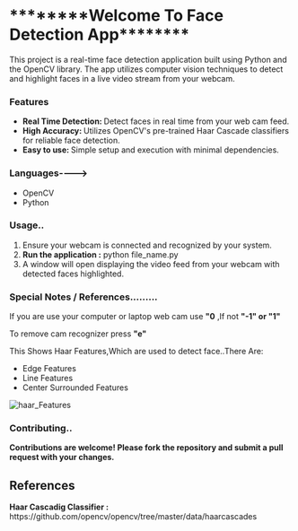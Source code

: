 <h1>********Welcome To Face Detection App********</h1>

This project is a real-time face detection application built using Python and the OpenCV library. The app utilizes computer vision techniques to detect and highlight faces in a live video stream from your webcam.

<h3>Features</h3>
<ul><li><b>Real Time Detection: </b> Detect faces in real time from your web cam feed.</li>
<li><b>High Accuracy: </b> Utilizes OpenCV's pre-trained Haar Cascade classifiers for reliable face detection.</li>
<li><b>Easy to use: </b> Simple setup and execution with minimal dependencies.</li>

</ul>

<h3>Languages----></h3>
<ul>
  <li>OpenCV</li>
  <li>Python</li>
</ul>

<h3>Usage..</h3>
<ol>
  <li>Ensure your webcam is connected and recognized by your system.</li>
  <li><b>Run the application :</b> python file_name.py</li>
  <li>A window will open displaying the video feed from your webcam with detected faces highlighted.</li>
</ol>

<h3>Special Notes / References.........</h3>

<p>If you are use your computer or laptop web cam use <b>"0</b> ,If not <b>"-1" or "1"</b></p>
<p>To remove cam recognizer press <b>"e" </b></p>
  
<p>This Shows Haar Features,Which are used to detect face..There Are:</p>
<ul>
  <li>Edge Features</li>
  <li>Line Features</li>
  <li>Center Surrounded Features </li>
  
</ul>

![haar_Features](https://github.com/rishininawodi/Face-Detection-Web-App/assets/123630889/a3ecb8a1-93df-4797-a61d-728a65ac4a46)

<h3>Contributing..</h3>
<p><b>Contributions are welcome! Please fork the repository and submit a pull request with your changes.</b></p>

<h2>References</h2>
<p><b>Haar Cascadig Classifier :</b> https://github.com/opencv/opencv/tree/master/data/haarcascades </p>

